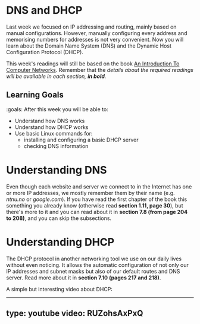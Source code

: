 # DNS and DHCP

Last week we focused on IP addressing and routing, mainly based on manual configurations.
However, manually configuring every address and memorising numbers for addresses is not very convenient.
Now you will learn about the Domain Name System (DNS) and the Dynamic Host Configuration Protocol (DHCP).

This week's readings will still be based on the book [An Introduction To Computer Networks](http://intronetworks.cs.luc.edu/).
Remember that the *details about the required readings will be available in each section, **in bold**.*

## Learning Goals

:goals: After this week you will be able to:

- Understand how DNS works
- Understand how DHCP works
- Use basic Linux commands for:
    - installing and configuring a basic DHCP server
    - checking DNS information

# Understanding DNS

Even though each website and server we connect to in the Internet has one or more IP addresses, we mostly remember them by their name (e.g. *ntnu.no* or *google.com*).
If you have read the first chapter of the book this something you already know (otherwise read **section 1.11, page 30**), but there's more to it and you can read about it in **section 7.8 (from page 204 to 208)**, and you can skip the subsections.

# Understanding DHCP

The DHCP protocol in another networking tool we use on our daily lives without even noticing.
It allows the automatic configuration of not only our IP addresses and subnet masks but also of our default routes and DNS server.
Read more about it in **section 7.10 (pages 217 and 218)**.

A simple but interesting video about DHCP:

---
type: youtube
video: RUZohsAxPxQ
---
